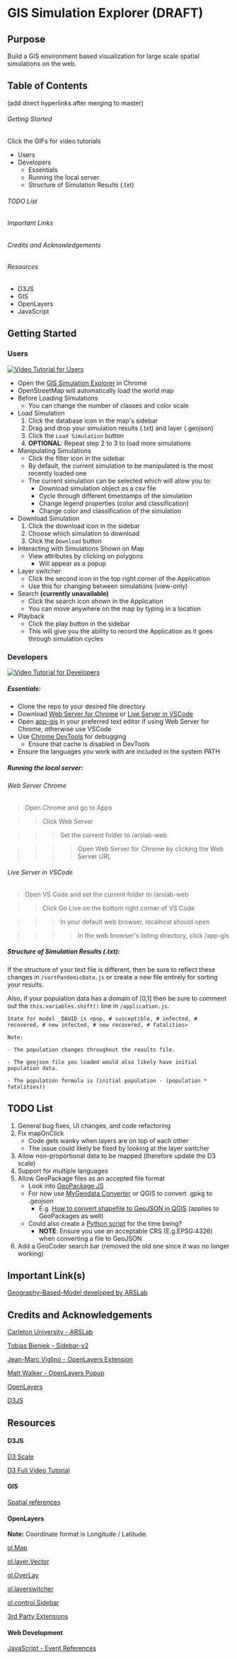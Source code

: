# GIS Simulation Explorer (DRAFT)

## Purpose

Build a GIS environment based visualization for large scale spatial simulations on the web. 

## Table of Contents 

(add direct hyperlinks after merging to master)

###### Getting Started
Click the GIFs for video tutorials
- Users
- Developers
  - Essentials
  - Running the local server
  - Structure of Simulation Results (.txt)
  
###### TODO List

###### Important Links

###### Credits and Acknowledgements

###### Resources
  - D3JS
  - GIS
  - OpenLayers
  - JavaScript

## Getting Started

### Users
[![Video Tutorial for Users](./img/demo.gif)](https://youtu.be/iBGA77LImYE)
- Open the [GIS Simulation Explorer](https://staubibr.github.io/arslab-web/app-gis/index.html) in Chrome 
- OpenStreetMap will automatically load the world map
- Before Loading Simulations
  - You can change the number of classes and color scale
- Load Simulation 
  1. Click the database icon in the map's sidebar
  2. Drag and drop your simulation results (.txt) and layer (.geojson)
  3. Click the `Load Simulation` button
  4. **OPTIONAL**: Repeat step 2 to 3 to load more simulations
- Manipulating Simulations
  - Click the filter icon in the sidebar
  - By default, the current simulation to be manipulated is the most recently loaded one
  - The current simulation can be selected which will allow you to:
    - Download simulation object as a csv file
    - Cycle through different timestamps of the simulation
    - Change legend properties (color and classification)
    - Change color and classification of the simulation
- Download Simulation
  1. Click the download icon in the sidebar
  2. Choose which simulation to download
  3. Click the `Download` button
- Interacting with Simulations Shown on Map
    - View attributes by clicking on polygons
      - Will appear as a popup
- Layer switcher 
  - Click the second icon in the top right corner of the Application
  - Use this for changing between simulations (view-only)
- Search **(currently unavailable)**
  - Click the search icon shown in the Application
  - You can move anywhere on the map by typing in a location
- Playback 
  - Click the play button in the sidebar 
  - This will give you the ability to record the Application as it goes through simulation cycles

### Developers

[![Video Tutorial for Developers](./img/tutorial.gif)](https://www.youtube.com/watch?v=gsbRyvQ_8Ys)

##### Essentials:
- Clone the repo to your desired file directory
- Download [Web Server for Chrome](https://chrome.google.com/webstore/detail/web-server-for-chrome/ofhbbkphhbklhfoeikjpcbhemlocgigb) or [Live Server in VSCode](https://marketplace.visualstudio.com/items?itemName=ritwickdey.LiveServer)
- Open [app-gis](https://github.com/staubibr/arslab-web/tree/master/app-gis) in your preferred text editor if using Web Server for Chrome, otherwise use VSCode
- Use [Chrome DevTools](https://developers.google.com/web/tools/chrome-devtools/) for debugging
  - Ensure that cache is disabled in DevTools
- Ensure the languages you work with are included in the system PATH

##### Running the local server:

###### Web Server Chrome
> Open Chrome and go to Apps

>> Click Web Server

>>> Set the current folder to /arslab-web 

>>>> Open Web Server for Chrome by clicking the Web Server URL

###### Live Server in VSCode       

> Open VS Code and set the current folder to /arslab-web 

>> Click Go Live on the bottom right corner of VS Code 

>>> In your default web browser, localhost should open

>>>> In the web browser's listing directory, click /app-gis

##### Structure of Simulation Results (.txt):

If the structure of your text file is different, then be sure to reflect these changes in `/sortPandemicData.js` or create a new file entirely for sorting your results.

Also, if your population data has a domain of [0,1] then be sure to comment out the `this.variables.shift()` line in `/application.js`.

    State for model _DAUID is <pop, # susceptible, # infected, # recovered, # new infected, # new recovered, # fatalities>
    
    Note:

    - The population changes throughout the results file. 

    - The geojson file you loaded would also likely have initial population data.
    
    - The population formula is (initial population - (population * fatalities))

## TODO List
1. General bug fixes, UI changes, and code refactoring 
2. Fix mapOnClick
   - Code gets wanky when layers are on top of each other
   - The issue could likely be fixed by looking at the layer switcher
3. Allow non-proportional data to be mapped (therefore update the D3 scale)
4. Support for multiple languages 
5. Allow GeoPackage files as an accepted file format
   - Look into [GeoPackage JS](https://github.com/ngageoint/geopackage-js)
   - For now use [MyGeodata Converter](https://mygeodata.cloud/converter/gpkg-to-geojson) or QGIS  to convert .gpkg to .geojson
     - E.g. [How to convert shapefile to GeoJSON in QGIS](https://gist.github.com/YKCzoli/b7f5ff0e0f641faba0f47fa5d16c4d8d) (applies to GeoPackages as well)
   - Could also create a [Python script](https://www.geodose.com/2020/06/pyqgis-tutorial-shapefile-conversion.html) for the time being?
     - **NOTE**: Ensure you use an acceptable CRS (E.g.EPSG:4326) when converting a file to GeoJSON
6. Add a GeoCoder search bar (removed the old one since it was no longer working)

## Important Link(s)

[Geography-Based-Model developed by ARSLab](https://github.com/omarkawach/Geography-Based-Model)

## Credits and Acknowledgements

[Carleton University - ARSLab](https://arslab.sce.carleton.ca/)

[Tobias Bieniek - Sidebar-v2](https://github.com/Turbo87/sidebar-v2)

[Jean-Marc Viglino - OpenLayers Extension](https://github.com/Viglino/ol-ext)

[Matt Walker - OpenLayers Popup](https://github.com/walkermatt/ol-popup)

[OpenLayers](https://openlayers.org/)

[D3JS](https://d3js.org/)

## Resources

#### D3JS 

[D3 Scale](https://github.com/d3/d3-scale)

[D3 Full Video Tutorial](https://www.youtube.com/watch?v=_8V5o2UHG0E)

#### GIS

[Spatial references](https://spatialreference.org/ref/epsg/)

#### OpenLayers

**Note:** Coordinate format is Longitude / Latitude. 

[ol.Map](https://openlayers.org/en/latest/apidoc/module-ol_Map-Map.html)  

[ol.layer.Vector](https://openlayers.org/en/latest/apidoc/module-ol_layer_Vector-VectorLayer.html)

[ol.OverLay](https://openlayers.org/en/latest/apidoc/module-ol_Overlay-Overlay.html)

[ol.layerswitcher](https://github.com/walkermatt/ol-layerswitcher)

[ol.control.Sidebar](https://github.com/Turbo87/sidebar-v2/blob/master/doc/usage.md)

[3rd Party Extensions](https://openlayers.org/3rd-party/)

#### Web Development

[JavaScript - Event References](https://developer.mozilla.org/en-US/docs/Web/Events)

